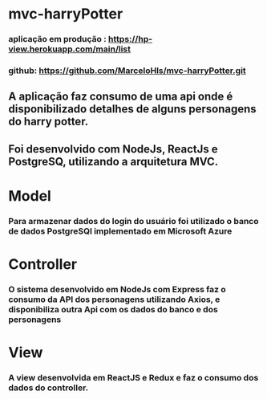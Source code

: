 # mvc-harryPotter

### aplicação em produção : https://hp-view.herokuapp.com/main/list
### github: https://github.com/MarceloHls/mvc-harryPotter.git

## A aplicação faz consumo de uma api onde é disponibilizado detalhes de alguns personagens do harry potter.

## Foi desenvolvido com NodeJs, ReactJs e PostgreSQ, utilizando a arquitetura MVC.

# Model

### Para armazenar dados do login do usuário foi utilizado o banco de dados PostgreSQl implementado em Microsoft Azure

# Controller 

### O sistema desenvolvido em NodeJs com Express faz o consumo da API dos personagens utilizando Axios, e disponibiliza outra Api com os dados do banco e dos personagens

# View

### A view desenvolvida em ReactJS e Redux e faz o consumo dos dados do controller.
